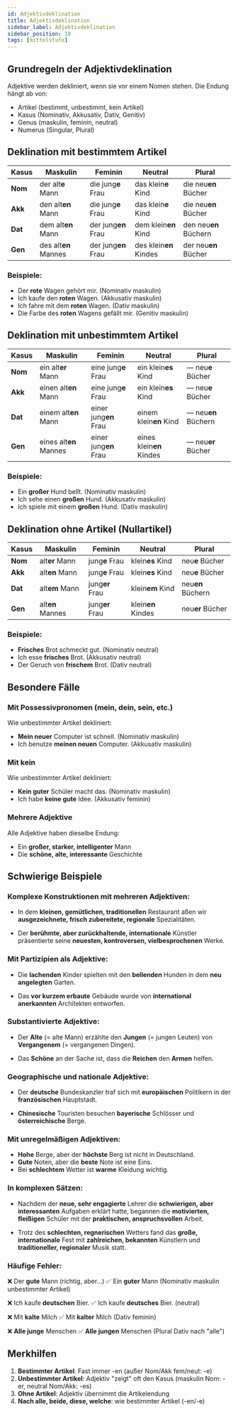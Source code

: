 ```yaml
---
id: Adjektivdeklination
title: Adjektivdeklination
sidebar_label: Adjektivdeklination
sidebar_position: 18
tags: [mittelstufe]
---
```


## Grundregeln der Adjektivdeklination

Adjektive werden dekliniert, wenn sie vor einem Nomen stehen. Die Endung hängt ab von:
- Artikel (bestimmt, unbestimmt, kein Artikel)
- Kasus (Nominativ, Akkusativ, Dativ, Genitiv)
- Genus (maskulin, feminin, neutral)
- Numerus (Singular, Plural)

## Deklination mit bestimmtem Artikel

| Kasus | Maskulin | Feminin | Neutral | Plural |
|-------|----------|---------|---------|--------|
| **Nom** | der alt**e** Mann | die jung**e** Frau | das klein**e** Kind | die neu**en** Bücher |
| **Akk** | den alt**en** Mann | die jung**e** Frau | das klein**e** Kind | die neu**en** Bücher |
| **Dat** | dem alt**en** Mann | der jung**en** Frau | dem klein**en** Kind | den neu**en** Büchern |
| **Gen** | des alt**en** Mannes | der jung**en** Frau | des klein**en** Kindes | der neu**en** Bücher |

### Beispiele:
- Der **rote** Wagen gehört mir. (Nominativ maskulin)
- Ich kaufe den **roten** Wagen. (Akkusativ maskulin)
- Ich fahre mit dem **roten** Wagen. (Dativ maskulin)
- Die Farbe des **roten** Wagens gefällt mir. (Genitiv maskulin)

## Deklination mit unbestimmtem Artikel

| Kasus | Maskulin | Feminin | Neutral | Plural |
|-------|----------|---------|---------|--------|
| **Nom** | ein alt**er** Mann | eine jung**e** Frau | ein klein**es** Kind | — neu**e** Bücher |
| **Akk** | einen alt**en** Mann | eine jung**e** Frau | ein klein**es** Kind | — neu**e** Bücher |
| **Dat** | einem alt**en** Mann | einer jung**en** Frau | einem klein**en** Kind | — neu**en** Büchern |
| **Gen** | eines alt**en** Mannes | einer jung**en** Frau | eines klein**en** Kindes | — neu**er** Bücher |

### Beispiele:
- Ein **großer** Hund bellt. (Nominativ maskulin)
- Ich sehe einen **großen** Hund. (Akkusativ maskulin)
- Ich spiele mit einem **großen** Hund. (Dativ maskulin)

## Deklination ohne Artikel (Nullartikel)

| Kasus | Maskulin | Feminin | Neutral | Plural |
|-------|----------|---------|---------|--------|
| **Nom** | alt**er** Mann | jung**e** Frau | klein**es** Kind | neu**e** Bücher |
| **Akk** | alt**en** Mann | jung**e** Frau | klein**es** Kind | neu**e** Bücher |
| **Dat** | alt**em** Mann | jung**er** Frau | klein**em** Kind | neu**en** Büchern |
| **Gen** | alt**en** Mannes | jung**er** Frau | klein**en** Kindes | neu**er** Bücher |

### Beispiele:
- **Frisches** Brot schmeckt gut. (Nominativ neutral)
- Ich esse **frisches** Brot. (Akkusativ neutral)
- Der Geruch von **frischem** Brot. (Dativ neutral)

## Besondere Fälle

### Mit Possessivpronomen (mein, dein, sein, etc.)
Wie unbestimmter Artikel dekliniert:
- **Mein neuer** Computer ist schnell. (Nominativ maskulin)
- Ich benutze **meinen neuen** Computer. (Akkusativ maskulin)

### Mit kein
Wie unbestimmter Artikel dekliniert:
- **Kein guter** Schüler macht das. (Nominativ maskulin)
- Ich habe **keine gute** Idee. (Akkusativ feminin)

### Mehrere Adjektive
Alle Adjektive haben dieselbe Endung:
- Ein **großer, starker, intelligenter** Mann
- Die **schöne, alte, interessante** Geschichte

## Schwierige Beispiele

### Komplexe Konstruktionen mit mehreren Adjektiven:

- In dem **kleinen, gemütlichen, traditionellen** Restaurant aßen wir **ausgezeichnete, frisch zubereitete, regionale** Spezialitäten.

- Der **berühmte, aber zurückhaltende, internationale** Künstler präsentierte seine **neuesten, kontroversen, vielbesprochenen** Werke.

### Mit Partizipien als Adjektive:

- Die **lachenden** Kinder spielten mit den **bellenden** Hunden in dem **neu angelegten** Garten.

- Das **vor kurzem erbaute** Gebäude wurde von **international anerkannten** Architekten entworfen.

### Substantivierte Adjektive:

- Der **Alte** (= alte Mann) erzählte den **Jungen** (= jungen Leuten) von **Vergangenem** (= vergangenen Dingen).

- Das **Schöne** an der Sache ist, dass die **Reichen** den **Armen** helfen.

### Geographische und nationale Adjektive:

- Der **deutsche** Bundeskanzler traf sich mit **europäischen** Politikern in der **französischen** Hauptstadt.

- **Chinesische** Touristen besuchen **bayerische** Schlösser und **österreichische** Berge.

### Mit unregelmäßigen Adjektiven:

- **Hohe** Berge, aber der **höchste** Berg ist nicht in Deutschland.
- **Gute** Noten, aber die **beste** Note ist eine Eins.
- Bei **schlechtem** Wetter ist **warme** Kleidung wichtig.

### In komplexen Sätzen:

- Nachdem der **neue, sehr engagierte** Lehrer die **schwierigen, aber interessanten** Aufgaben erklärt hatte, begannen die **motivierten, fleißigen** Schüler mit der **praktischen, anspruchsvollen** Arbeit.

- Trotz des **schlechten, regnerischen** Wetters fand das **große, internationale** Fest mit **zahlreichen, bekannten** Künstlern und **traditioneller, regionaler** Musik statt.

### Häufige Fehler:

❌ Der **gute** Mann (richtig, aber...)
✅ Ein **guter** Mann (Nominativ maskulin unbestimmter Artikel)

❌ Ich kaufe **deutschen** Bier.
✅ Ich kaufe **deutsches** Bier. (neutral)

❌ Mit **kalte** Milch
✅ Mit **kalter** Milch (Dativ feminin)

❌ **Alle junge** Menschen
✅ **Alle jungen** Menschen (Plural Dativ nach "alle")

## Merkhilfen

1. **Bestimmter Artikel**: Fast immer -en (außer Nom/Akk fem/neut: -e)
2. **Unbestimmter Artikel**: Adjektiv "zeigt" oft den Kasus (maskulin Nom: -er, neutral Nom/Akk: -es)
3. **Ohne Artikel**: Adjektiv übernimmt die Artikelendung
4. **Nach alle, beide, diese, welche**: wie bestimmter Artikel (-en/-e)